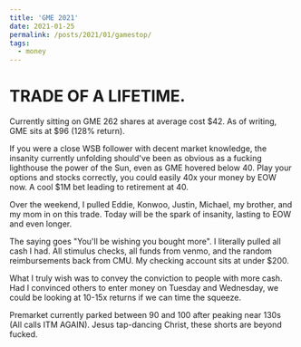 ```yaml
---
title: 'GME 2021'
date: 2021-01-25
permalink: /posts/2021/01/gamestop/
tags:
  - money
---
```


TRADE OF A LIFETIME.
======

Currently sitting on GME 262 shares at average cost \$42. As of writing, GME sits at \$96 (128% return). 

If you were a close WSB follower with decent market knowledge, the insanity currently unfolding should've been as obvious as a fucking lighthouse the power of the Sun, even as GME hovered below 40. Play your options and stocks correctly, you could easily 40x your money by EOW now. A cool $1M bet leading to retirement at 40. 

Over the weekend, I pulled Eddie, Konwoo, Justin, Michael, my brother, and my mom in on this trade. Today will be the spark of insanity, lasting to EOW and even longer. 

The saying goes "You'll be wishing you bought more". I literally pulled all cash I had. All stimulus checks, all funds from venmo, and the random reimbursements back from CMU. My checking account sits at under $200. 

What I truly wish was to convey the conviction to people with more cash. Had I convinced others to enter money on Tuesday and Wednesday, we could be looking at 10-15x returns if we can time the squeeze. 

Premarket currently parked between 90 and 100 after peaking near 130s (All calls ITM AGAIN). Jesus tap-dancing Christ, these shorts are beyond fucked. 